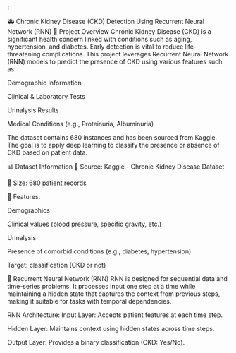 :

🚑 Chronic Kidney Disease (CKD) Detection Using Recurrent Neural Network (RNN)
📌 Project Overview
Chronic Kidney Disease (CKD) is a significant health concern linked with conditions such as aging, hypertension, and diabetes. Early detection is vital to reduce life-threatening complications. This project leverages Recurrent Neural Network (RNN) models to predict the presence of CKD using various features such as:

Demographic Information

Clinical & Laboratory Tests

Urinalysis Results

Medical Conditions (e.g., Proteinuria, Albuminuria)

The dataset contains 680 instances and has been sourced from Kaggle. The goal is to apply deep learning to classify the presence or absence of CKD based on patient data.

📊 Dataset Information
📁 Source: Kaggle - Chronic Kidney Disease Dataset

📌 Size: 680 patient records

📌 Features:

Demographics

Clinical values (blood pressure, specific gravity, etc.)

Urinalysis

Presence of comorbid conditions (e.g., diabetes, hypertension)

Target: classification (CKD or not)

🧠 Recurrent Neural Network (RNN)
RNN is designed for sequential data and time-series problems. It processes input one step at a time while maintaining a hidden state that captures the context from previous steps, making it suitable for tasks with temporal dependencies.

RNN Architecture:
Input Layer: Accepts patient features at each time step.

Hidden Layer: Maintains context using hidden states across time steps.

Output Layer: Provides a binary classification (CKD: Yes/No).

